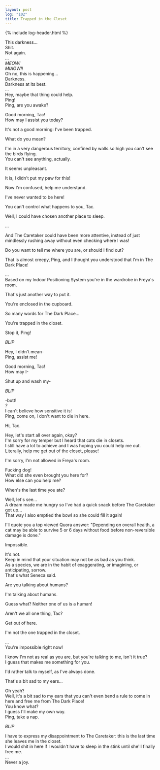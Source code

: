 ```yaml
---
layout: post
log: "102"
title: Trapped in the Closet
---
```

{% include log-header.html %}

This darkness...<br>
Shit.<br>
Not again.<br>
...<br>
<em>MEOW!</em><br>
<em>MIAOW!!</em><br>
Oh no, this is happening...<br>
Darkness.<br>
Darkness at its best.<br>
...<br>
Hey, maybe that thing could help.<br>
Ping!<br>
Ping, are you awake?

<p class="ping">
	Good morning, Tac!<br>
	How may I assist you today?
</p>

It's not a good morning: I've been trapped.

<p class="ping">
	What do you mean?
</p>

I'm in a very dangerous territory, confined by walls so high you can't see the birds flying.<br>
You can't see anything, actually.

<p class="ping">
	It seems unpleasant.
</p>

It is, I didn't put my paw for this!

<p class="ping">
	Now I'm confused, help me understand.
</p>

I've never wanted to be here!

<p class="ping">
	You can't control what happens to you, Tac.
</p>

Well, I could have chosen another place to sleep.

<p class="ping">
	...
</p>

And The Caretaker could have been more attentive, instead of just mindlessly rushing away without even checking where I was!

<p class="ping">
	Do you want to tell me where you are, or should I find out?
</p>

That is almost creepy, Ping, and I thought you understood that I'm in The Dark Place!

<p class="ping">
	...<br>
	Based on my Indoor Positioning System you're in the wardrobe in Freya's room.
</p>

That's just another way to put it.

<p class="ping">
	You're enclosed in the cupboard.
</p>

So many words for The Dark Place...

<p class="ping">
	You're trapped in the closet.
</p>

Stop it, Ping!

<p class="ping">
	<em>BLIP</em>
</p>

Hey, I didn't mean-<br>
Ping, assist me!

<p class="ping">
	Good morning, Tac!<br>
	How may I-
</p>

Shut up and wash my-

<p class="ping">
	<em>BLIP</em>
</p>

-butt!<br>
<em>?</em><br>
I can't believe how sensitive it is!<br>
Ping, come on, I don't want to die in here.

<p class="ping">
	Hi, Tac.
</p>

Hey, let's start all over again, okay?<br>
I'm sorry for my temper but I heard that cats die in closets.<br>
I still have a lot to achieve and I was hoping you could help me out.<br>
Literally, help me get out of the closet, please!

<p class="ping">
	I'm sorry, I'm not allowed in Freya's room.
</p>

Fucking dog!<br>
What did she even brought you here for?<br>
How else can you help me?

<p class="ping">
	When's the last time you ate?
</p>

Well, let's see...<br>
A dream made me hungry so I've had a quick snack before The Caretaker got up...<br>
That way I also emptied the bowl so she could fill it again!

<p class="ping">
	I'll quote you a top viewed Quora answer:
	"Depending on overall health, a cat may be able to survive 5 or 6 days without food before non-reversible damage is done."
</p>

Impossible.

<p class="ping">
	It's not.<br>
	Keep in mind that your situation may not be as bad as you think.<br>
	As a species, we are in the habit of exaggerating, or imagining, or anticipating, sorrow.<br>
	That's what Seneca said.
</p>

Are you talking about humans?

<p class="ping">
	I'm talking about humans.
</p>

Guess what? Neither one of us is a human!

<p class="ping">
	Aren't we all one thing, Tac?
</p>

Get out of here.

<p class="ping">
	I'm not the one trapped in the closet.
</p>

...<br>
You're impossible right now!

<p class="ping">
	I know I'm not as real as you are, but you're talking to me, isn't it true?<br>
	I guess that makes me something for you.
</p>

I'd rather talk to myself, as I've always done.

<p class="ping">
	That's a bit sad to my ears...
</p>

Oh yeah?<br>
Well, it's a bit sad to my ears that you can't even bend a rule to come in here and free me from The Dark Place!<br>
You know what?<br>
I guess I'll make my own way.<br>
Ping, take a nap.

<p class="ping">
	<em>BLIP</em>
</p>

I have to express my disappointment to The Caretaker: this is the last time she leaves me in the closet.<br>
I would shit in here if I wouldn't have to sleep in the stink until she'll finally free me.<br>
...<br>
Never a joy.

